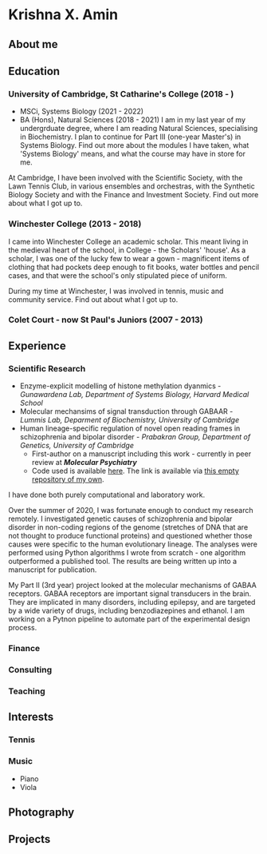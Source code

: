 # Krishna X. Amin

## About me

## Education

### University of Cambridge, St Catharine's College (2018 - )
* MSCi, Systems Biology (2021 - 2022)
* BA (Hons), Natural Sciences (2018 - 2021)
I am in my last year of my undergrduate degree, where I am reading Natural Sciences, specialising in Biochemistry. I plan to continue for Part III (one-year Master's) in Systems Biology. Find out more about the modules I have taken, what 'Systems Biology' means, and what the course may have in store for me.

At Cambridge, I have been involved with the Scientific Society, with the Lawn Tennis Club, in various ensembles and orchestras, with the Synthetic Biology Society and with the Finance and Investment Society. Find out more about what I got up to.

### Winchester College (2013 - 2018)
I came into Winchester College an academic scholar. This meant living in the medieval heart of the school, in College - the Scholars' 'house'. As a scholar, I was one of the lucky few to wear a gown - magnificent items of clothing that had pockets deep enough to fit books, water bottles and pencil cases, and that were the school's only stipulated piece of uniform. 

During my time at Winchester, I was involved in tennis, music and community service. Find out about what I got up to. 

### Colet Court - now St Paul's Juniors (2007 - 2013)

## Experience

### Scientific Research
* Enzyme-explicit modelling of histone methylation dyanmics - _Gunawardena Lab, Department of Systems Biology, Harvard Medical School_
* Molecular mechansims of signal transduction through GABAAR - _Lummis Lab, Deparment of Biochemistry, University of Cambridge_ 
* Human lineage-specific regulation of novel open reading frames in schizophrenia and bipolar disorder - _Prabakran Group, Department of Genetics, University of Cambridge_ 
  * First-author on a manuscript including this work - currently in peer review at _**Molecular Psychiatry**_ 
  * Code used is available [here](https://github.com/PrabakaranGroup/norfs_in_neuropsychiatric_disorders/tree/master/norf_har_te_association "Published repository on the Group's GitHub"). The link is available via [this empty repository of my own](https://github.com/krishnaxamin/norfs_in_scz_bd "An empty repository with the link to the repository on the Group's GitHub"). 


I have done both purely computational and laboratory work. 

Over the summer of 2020, I was fortunate enough to conduct my research remotely. I investigated genetic causes of schizophrenia and bipolar disorder in non-coding regions of the genome (stretches of DNA that are not thought to produce functional proteins) and questioned whether those causes were specific to the human evolutionary lineage. The analyses were performed using Python algorithms I wrote from scratch - one algorithm outperformed a published tool. The results are being written up into a manuscript for publication.

My Part II (3rd year) project looked at the molecular mechanisms of GABAA receptors. GABAA receptors are important signal transducers in the brain. They are implicated in many disorders, including epilepsy, and are targeted by a wide variety of drugs, including benzodiazepines and ethanol. I am working on a Pytnon pipeline to automate part of the experimental design process.

### Finance 

### Consulting

### Teaching

## Interests

### Tennis

### Music
* Piano 
* Viola

## Photography 

## Projects


